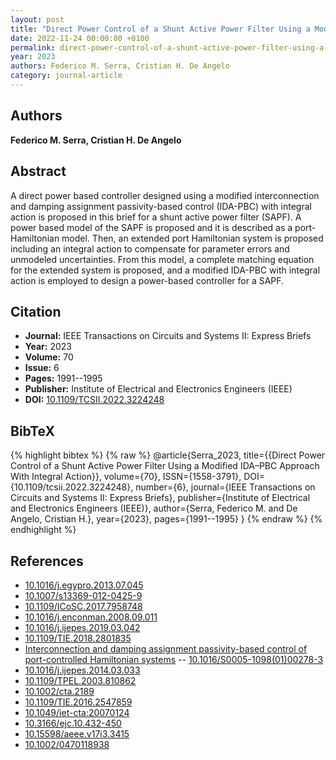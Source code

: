 ```yaml
---
layout: post
title: "Direct Power Control of a Shunt Active Power Filter Using a Modified IDA–PBC Approach With Integral Action"
date: 2022-11-24 00:00:00 +0100
permalink: direct-power-control-of-a-shunt-active-power-filter-using-a-modified-ida-pbc-approach-with-integral-action
year: 2023
authors: Federico M. Serra, Cristian H. De Angelo
category: journal-article
---
```

 
## Authors
**Federico M. Serra, Cristian H. De Angelo**
 
## Abstract
A direct power based controller designed using a modified interconnection and damping assignment passivity-based control (IDA-PBC) with integral action is proposed in this brief for a shunt active power filter (SAPF). A power based model of the SAPF is proposed and it is described as a port-Hamiltonian model. Then, an extended port Hamiltonian system is proposed including an integral action to compensate for parameter errors and unmodeled uncertainties. From this model, a complete matching equation for the extended system is proposed, and a modified IDA-PBC with integral action is employed to design a power-based controller for a SAPF.
 
## Citation
- **Journal:** IEEE Transactions on Circuits and Systems II: Express Briefs
- **Year:** 2023
- **Volume:** 70
- **Issue:** 6
- **Pages:** 1991--1995
- **Publisher:** Institute of Electrical and Electronics Engineers (IEEE)
- **DOI:** [10.1109/TCSII.2022.3224248](https://doi.org/10.1109/TCSII.2022.3224248)
 
## BibTeX
{% highlight bibtex %}
{% raw %}
@article{Serra_2023,
  title={{Direct Power Control of a Shunt Active Power Filter Using a Modified IDA–PBC Approach With Integral Action}},
  volume={70},
  ISSN={1558-3791},
  DOI={10.1109/tcsii.2022.3224248},
  number={6},
  journal={IEEE Transactions on Circuits and Systems II: Express Briefs},
  publisher={Institute of Electrical and Electronics Engineers (IEEE)},
  author={Serra, Federico M. and De Angelo, Cristian H.},
  year={2023},
  pages={1991--1995}
}
{% endraw %}
{% endhighlight %}
 
## References
- [10.1016/j.egypro.2013.07.045](https://doi.org/10.1016/j.egypro.2013.07.045)
- [10.1007/s13369-012-0425-9](https://doi.org/10.1007/s13369-012-0425-9)
- [10.1109/ICoSC.2017.7958748](https://doi.org/10.1109/ICoSC.2017.7958748)
- [10.1016/j.enconman.2008.09.011](https://doi.org/10.1016/j.enconman.2008.09.011)
- [10.1016/j.ijepes.2019.03.042](https://doi.org/10.1016/j.ijepes.2019.03.042)
- [10.1109/TIE.2018.2801835](https://doi.org/10.1109/TIE.2018.2801835)
- [Interconnection and damping assignment passivity-based control of port-controlled Hamiltonian systems](interconnection-and-damping-assignment-passivity-based-control-of-port-controlled-hamiltonian-systems) -- [10.1016/S0005-1098(01)00278-3](https://doi.org/10.1016/S0005-1098(01)00278-3)
- [10.1016/j.ijepes.2014.03.033](https://doi.org/10.1016/j.ijepes.2014.03.033)
- [10.1109/TPEL.2003.810862](https://doi.org/10.1109/TPEL.2003.810862)
- [10.1002/cta.2189](https://doi.org/10.1002/cta.2189)
- [10.1109/TIE.2016.2547859](https://doi.org/10.1109/TIE.2016.2547859)
- [10.1049/iet-cta:20070124](https://doi.org/10.1049/iet-cta:20070124)
- [10.3166/ejc.10.432-450](https://doi.org/10.3166/ejc.10.432-450)
- [10.15598/aeee.v17i3.3415](https://doi.org/10.15598/aeee.v17i3.3415)
- [10.1002/0470118938](https://doi.org/10.1002/0470118938)

